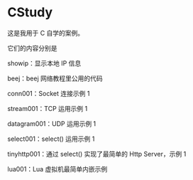 CStudy
======

这是我用于 C 自学的案例。

它们的内容分别是

showip：显示本地 IP 信息

beej：beej 网络教程里公用的代码

conn001：Socket 连接示例 1

stream001：TCP 运用示例 1

datagram001：UDP 运用示例 1

select001：select() 运用示例 1

tinyhttp001：通过 select() 实现了最简单的 Http Server，示例 1

lua001：Lua 虚拟机最简单内嵌示例
